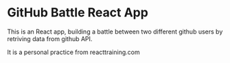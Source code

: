 # GitHub Battle React App

This is an React app, building a battle between two different github users by retriving data from github API.

It is a personal practice from reacttraining.com
